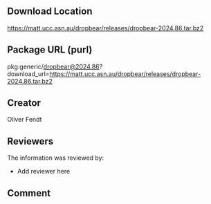 ## Download Location

https://matt.ucc.asn.au/dropbear/releases/dropbear-2024.86.tar.bz2

## Package URL (purl)

pkg:generic/dropbear@2024.86?download_url=https://matt.ucc.asn.au/dropbear/releases/dropbear-2024.86.tar.bz2

## Creator

Oliver Fendt

## Reviewers

The information was reviewed by:

* Add reviewer here

## Comment

